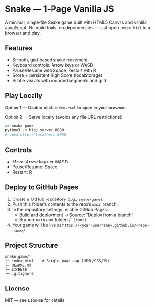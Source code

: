 # Snake — 1‑Page Vanilla JS

A minimal, single‑file Snake game built with HTML5 Canvas and vanilla JavaScript. No build tools, no dependencies — just open `index.html` in a browser and play.

## Features

- Smooth, grid‑based snake movement
- Keyboard controls: Arrow keys or WASD
- Pause/Resume with Space, Restart with R
- Score + persistent High Score (localStorage)
- Subtle visuals with rounded segments and grid

## Play Locally

Option 1 — Double‑click `index.html` to open in your browser.

Option 2 — Serve locally (avoids any file‑URL restrictions):

```bash
cd snake-game
python3 -m http.server 8080
# open http://localhost:8080
```

## Controls

- Move: Arrow keys or WASD
- Pause/Resume: Space
- Restart: R

## Deploy to GitHub Pages

1. Create a GitHub repository (e.g., `snake-game`).
2. Push this folder’s contents to the repo’s `main` branch.
3. In the repository settings, enable GitHub Pages:
   - Build and deployment → Source: “Deploy from a branch”
   - Branch: `main` and folder: `/ (root)`
4. Your game will be live at `https://<your-username>.github.io/<repo-name>/`.

## Project Structure

```
snake-game/
├─ index.html    # Single page app (HTML/CSS/JS)
├─ README.md
├─ LICENSE
└─ .gitignore
```

## License

MIT — see `LICENSE` for details.

